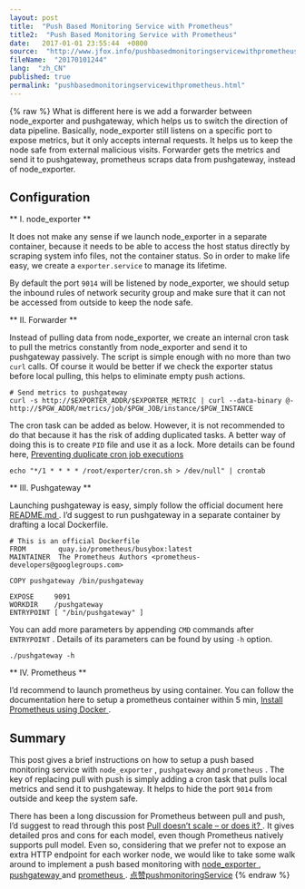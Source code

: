 ```yaml
---
layout: post
title:  "Push Based Monitoring Service with Prometheus"
title2:  "Push Based Monitoring Service with Prometheus"
date:   2017-01-01 23:55:44  +0800
source:  "http://www.jfox.info/pushbasedmonitoringservicewithprometheus.html"
fileName:  "20170101244"
lang:  "zh_CN"
published: true
permalink: "pushbasedmonitoringservicewithprometheus.html"
---
```

{% raw %}
What is different here is we add a forwarder between node_exporter and pushgateway, which helps us to switch the direction of data pipeline. Basically, node_exporter still listens on a specific port to expose metrics, but it only accepts internal requests. It helps us to keep the node safe from external malicious visits. Forwarder gets the metrics and send it to pushgateway, prometheus scraps data from pushgateway, instead of node_exporter. 

##  Configuration 

** I. node_exporter **

 It does not make any sense if we launch node_exporter in a separate container, because it needs to be able to access the host status directly by scraping system info files, not the container status. So in order to make life easy, we create a ` exporter.service ` to manage its lifetime. 

 By default the port ` 9014 ` will be listened by node_exporter, we should setup the inbound rules of network security group and make sure that it can not be accessed from outside to keep the node safe. 

** II. Forwarder **

 Instead of pulling data from node_exporter, we create an internal cron task to pull the metrics constantly from node_exporter and send it to pushgateway passively. The script is simple enough with no more than two ` curl ` calls. Of course it would be better if we check the exporter status before local pulling, this helps to eliminate empty push actions. 

    # Send metrics to pushgateway
    curl -s http://$EXPORTER_ADDR/$EXPORTER_METRIC | curl --data-binary @- http://$PGW_ADDR/metrics/job/$PGW_JOB/instance/$PGW_INSTANCE

 The cron task can be added as below. However, it is not recommended to do that because it has the risk of adding duplicated tasks. A better way of doing this is to create ` PID ` file and use it as a lock. More details can be found here, [ Preventing duplicate cron job executions ](http://www.jfox.info/go.php?url=http://bencane.com/2015/09/22/preventing-duplicate-cron-job-executions/)

    echo "*/1 * * * * /root/exporter/cron.sh > /dev/null" | crontab

** III. Pushgateway **

 Launching pushgateway is easy, simply follow the official document here [ README.md ](http://www.jfox.info/go.php?url=https://github.com/prometheus/pushgateway/blob/master/README.md) . I’d suggest to run pushgateway in a separate container by drafting a local Dockerfile. 

    # This is an official Dockerfile
    FROM        quay.io/prometheus/busybox:latest
    MAINTAINER  The Prometheus Authors <prometheus-developers@googlegroups.com>
    
    COPY pushgateway /bin/pushgateway
    
    EXPOSE     9091
    WORKDIR    /pushgateway
    ENTRYPOINT [ "/bin/pushgateway" ]

 You can add more parameters by appending ` CMD ` commands after ` ENTRYPOINT ` . Details of its parameters can be found by using ` -h ` option. 

    ./pushgateway -h

** IV. Prometheus **

 I’d recommend to launch prometheus by using container. You can follow the documentation here to setup a prometheus container within 5 min, [ Install Prometheus using Docker ](http://www.jfox.info/go.php?url=https://prometheus.io/docs/introduction/install/#using-docker) . 

##  Summary 

 This post gives a brief instructions on how to setup a push based monitoring service with ` node_exporter ` , ` pushgateway ` and ` prometheus ` . The key of replacing pull with push is simply adding a cron task that pulls local metrics and send it to pushgateway. It helps to hide the port ` 9014 ` from outside and keep the system safe. 

 There has been a long discussion for Prometheus between pull and push, I’d suggest to read through this post [ Pull doesn’t scale – or does it? ](http://www.jfox.info/go.php?url=https://prometheus.io/blog/2016/07/23/pull-does-not-scale-or-does-it/) . It gives detailed pros and cons for each model, even though Prometheus natively supports pull model. Even so, considering that we prefer not to expose an extra HTTP endpoint for each worker node, we would like to take some walk around to implement a push based monitoring with [ node_exporter ](http://www.jfox.info/go.php?url=https://github.com/prometheus/node_exporter) , [ pushgateway ](http://www.jfox.info/go.php?url=https://github.com/prometheus/pushgateway) and [ prometheus ](http://www.jfox.info/go.php?url=https://github.com/prometheus/prometheus) . 
[点赞](void(0))[push](http://www.jfox.info/go.php?url=http://ju.outofmemory.cn/tag/push/)[monitoring](http://www.jfox.info/go.php?url=http://ju.outofmemory.cn/tag/monitoring/)[Service](http://www.jfox.info/go.php?url=http://ju.outofmemory.cn/tag/Service/)
{% endraw %}